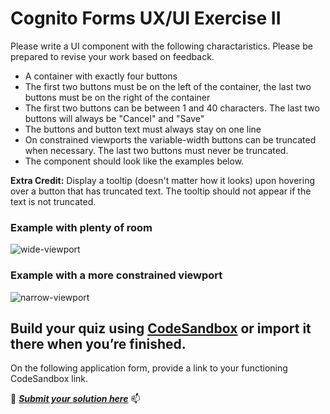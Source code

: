 # Cognito Forms UX/UI Exercise II

Please write a UI component with the following charactaristics. Please be prepared to revise your work based on feedback.

- A container with exactly four buttons
- The first two buttons must be on the left of the container, the last two buttons must be on the right of the container
- The first two buttons can be between 1 and 40 characters. The last two buttons will always be "Cancel" and "Save"
- The buttons and button text must always stay on one line
- On constrained viewports the variable-width buttons can be truncated when necessary. The last two buttons must never be truncated.
- The component should look like the examples below.

**Extra Credit:** Display a tooltip (doesn't matter how it looks) upon hovering over a button that has truncated text. The tooltip should not appear if the text is not truncated.

### Example with plenty of room
![wide-viewport](https://user-images.githubusercontent.com/4097146/179766658-97b68788-e582-4717-af23-d89a43615eb0.svg)

### Example with a more constrained viewport
![narrow-viewport](https://user-images.githubusercontent.com/4097146/179766702-89d58bc3-cba6-4de0-b379-ad56aaf89410.svg)

Build your quiz using [CodeSandbox](https://codesandbox.io) or import it there when you’re finished.
---
On the following application form, provide a link to your functioning CodeSandbox link.

:memo: ___[Submit your solution here](https://www.cognitoforms.com/CognitoForms/EmploymentSurvey?entry=%7B%22Position%22%3A%2259-18%22%7D)___ :mailbox:
